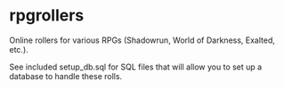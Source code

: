 rpgrollers
==========

Online rollers for various RPGs (Shadowrun, World of Darkness, Exalted, etc.).

See included setup_db.sql for SQL files that will allow you to set up a database to handle these rolls.